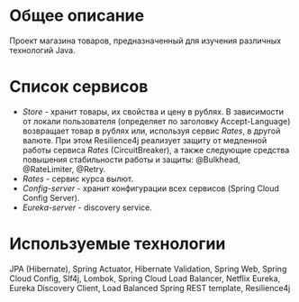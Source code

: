 # Общее описание
Проект магазина товаров, предназначенный для изучения различных технологий Java.

# Список сервисов
- *Store* - хранит товары, их свойства и цену в рублях. В зависимости от локали пользователя (определяет по заголовку Accept-Language) возвращает товар в рублях или, используя сервис *Rates*, в другой валюте. При этом Resilience4j реализует защиту от медленной работы сервиса *Rates* (CircuitBreaker), а также следующие средства повышения стабильности работы и защиты: @Bulkhead,  @RateLimiter, @Retry.
- *Rates* - сервис курса вылют.
- *Config-server* - хранит конфигурации всех сервисов (Spring Cloud Config Server).
- *Eureka-server* - discovery service.

# Используемые технологии
JPA (Hibernate), Spring Actuator, Hibernate Validation, Spring Web, Spring Cloud Config, Slf4j, Lombok, Spring Cloud Load Balancer, Netflix Eureka, Eureka Discovery Client, Load Balanced Spring REST template, Resilience4j